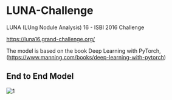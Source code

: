 # LUNA-Challenge



LUNA (LUng Nodule Analysis) 16 - ISBI 2016 Challenge

https://luna16.grand-challenge.org/

The model is based on the book Deep Learning with PyTorch, (https://www.manning.com/books/deep-learning-with-pytorch)



## End to End Model 

![1](C:\Users\navpr\Desktop\Jupyter\NEW\LUNA-Challenge\imgs\1.png)



